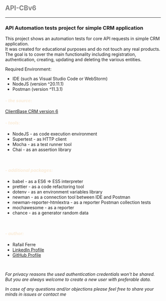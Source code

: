 ## <font color="Gray"> API-CBv6 </font>

---

### API Automation tests project for simple CRM application

This project shows an automation tests for core API requests in simple CRM application.<br>
It was created for educational purposes and do not touch any real products.<br>
The goal is to cover the main functionality including registration, authentication, creating, updating and deleting the various entities.

Required Environment:<br>
- IDE (such as Visual Studio Code or WebStorm)
- NodeJS (version ^20.11.1)
- Postman (version ^11.3.1)
#### *<font color="AntiqueWhite"> - the source:</font>*

[ClientBase CRM version 6](https://clientbase.pasv.us/v6)


#### *<font color="AntiqueWhite"> - tools:</font>*

- NodeJS - as code execution environment
- Supertest - as HTTP client
- Mocha - as a test runner tool
- Chai - as an assertion library

<br>

#### *<font color="AntiqueWhite"> - additional packages:</font>*

- babel - as a ES6 => ES5 interpreter
- prettier - as a code refactoring tool
- dotenv - as an environment variables library
- newman - as a connection tool between IDE and Postman
- newman-reporter-htmlextra - as a reporter Postman collection tests
- mochawesome - as a reporter
- chance - as a generator random data
<br>

#### *<font color="AntiqueWhite"> - author:</font>*
- Rafail Ferre
- [LinkedIn Profile](https://www.linkedin.com/in/rafail-ferre/)
- [GitHub Profile](https://github.com/RafailFerre)

<br>

*For privacy reasons the used authentication credentials won't be shared. 
But you are always welcome to create a new user with preferable data.*

*In case of any questions and/or objections please feel free to share your minds in issues or contact me*
